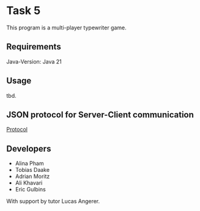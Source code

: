 # Task 5
This program is a multi-player typewriter game.

## Requirements
Java-Version: Java 21

## Usage
tbd.

## JSON protocol for Server-Client communication
[Protocol](protocol.md)

## Developers
- Alina Pham
- Tobias Daake
- Adrian Moritz
- Ali Khavari
- Eric Gulbins

With support by tutor Lucas Angerer.
